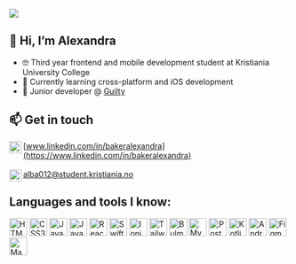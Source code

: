 ![](https://komarev.com/ghpvc/?username=alba688)


## 👋  Hi, I’m Alexandra
- 🤓  Third year frontend and mobile development student at Kristiania University College
- 🌱  Currently learning cross-platform and iOS development
- 🚀  Junior developer @ [Guilty](https://github.com/guilty-as)

## 📫  Get in touch
<img align="left" alt="LinkedIn" width="22px" src="https://icons-for-free.com/iconfiles/png/512/in+linkedin+icon-1320192022493255796.png" />[www.linkedin.com/in/bakeralexandra](https://www.linkedin.com/in/bakeralexandra)
<br>
<br>
<img align="left" alt="Outlook" width="22px" src="https://findicons.com/files/icons/2795/office_2013_hd/128/outlook.png" /> <a href = "mailto: alba012@student.kristiania.no">alba012@student.kristiania.no</a>
<br>

## Languages and tools I know:
<div>
  <img alt="HTML5" src="https://cdn.jsdelivr.net/gh/devicons/devicon/icons/html5/html5-original-wordmark.svg" width="32"/>
  <img alt="CSS3" src="https://cdn.jsdelivr.net/gh/devicons/devicon/icons/css3/css3-original-wordmark.svg"width="32" />
  <img alt="Javascript" src="https://cdn.jsdelivr.net/gh/devicons/devicon/icons/javascript/javascript-original.svg" width="32"/>
  <img alt="Java" src="https://cdn.jsdelivr.net/gh/devicons/devicon/icons/java/java-original.svg" width="32"/>
  <img alt="React" src="https://cdn.jsdelivr.net/gh/devicons/devicon/icons/react/react-original.svg" width="32"/>
  <img alt="Swift" src="https://cdn.jsdelivr.net/gh/devicons/devicon/icons/swift/swift-original.svg" width="32" />
  <img alt="Ionic" src="https://cdn.jsdelivr.net/gh/devicons/devicon/icons/ionic/ionic-original.svg" width="32" />
  <img alt="Tailwind CSS" src="https://cdn.jsdelivr.net/gh/devicons/devicon/icons/tailwindcss/tailwindcss-plain.svg" width="32" />
  <img alt="Bulma" src="https://cdn.jsdelivr.net/gh/devicons/devicon/icons/bulma/bulma-plain.svg" width="32"/>
  <img alt="MySQL" src="https://cdn.jsdelivr.net/gh/devicons/devicon/icons/mysql/mysql-original.svg" width="32"/>
  <img alt="PostgreSQL" src="https://cdn.jsdelivr.net/gh/devicons/devicon/icons/postgresql/postgresql-original.svg" width="32"/>
  <img alt="Kotlin" src="https://cdn.jsdelivr.net/gh/devicons/devicon/icons/kotlin/kotlin-original.svg" width="32"/>
  <img alt="Android Studio" src="https://cdn.jsdelivr.net/gh/devicons/devicon/icons/android/android-original.svg" width="32"/>
  <img alt="Figma" src="https://cdn.jsdelivr.net/gh/devicons/devicon/icons/figma/figma-original.svg" width="32"/>
  <img alt="MangoDB" src="https://cdn.jsdelivr.net/gh/devicons/devicon/icons/mongodb/mongodb-original.svg" width="32"/>
</div>
<br>
<br>

<!---
alba688/alba688 is a ✨ special ✨ repository because its `README.md` (this file) appears on your GitHub profile.
You can click the Preview link to take a look at your changes.
--->
